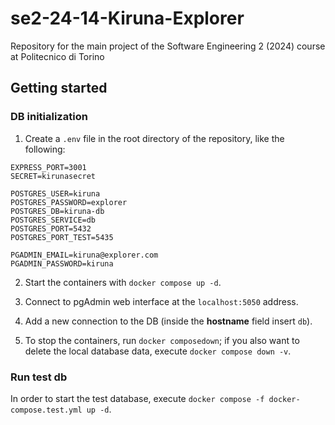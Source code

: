 # se2-24-14-Kiruna-Explorer

Repository for the main project of the Software Engineering 2 (2024) course at Politecnico di Torino

## Getting started

### DB initialization

1. Create a `.env` file in the root directory of the repository, like the following:

```
EXPRESS_PORT=3001
SECRET=kirunasecret

POSTGRES_USER=kiruna
POSTGRES_PASSWORD=explorer
POSTGRES_DB=kiruna-db
POSTGRES_SERVICE=db
POSTGRES_PORT=5432
POSTGRES_PORT_TEST=5435

PGADMIN_EMAIL=kiruna@explorer.com
PGADMIN_PASSWORD=kiruna
```

2. Start the containers with `docker compose up -d`.

3. Connect to pgAdmin web interface at the `localhost:5050` address.

4. Add a new connection to the DB (inside the **hostname** field insert `db`).
5. To stop the containers, run `docker composedown`; if you also want to delete the local database data, execute `docker compose down -v`.

### Run test db

In order to start the test database, execute `docker compose -f docker-compose.test.yml up -d`.
